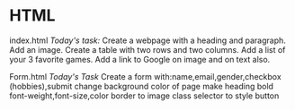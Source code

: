 # HTML
index.html *Today's task:*
Create a webpage with a heading and paragraph.
Add an image.
Create a table with two rows and two columns.
Add a list of your 3 favorite games.
Add a link to Google on image and on text also.

Form.html *Today's Task*
Create a form with:name,email,gender,checkbox (hobbies),submit
change background color of page
 make heading bold font-weight,font-size,color
 border to image
 class selector to style button
